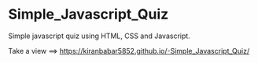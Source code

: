 # Simple_Javascript_Quiz
Simple javascript quiz using HTML, CSS and Javascript.

Take a view ==> https://kiranbabar5852.github.io/-Simple_Javascript_Quiz/

